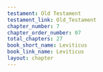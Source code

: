 ```yaml
---
testament: Old Testament
testament_link: Old_Testament
chapter_number: 7
chapter_order_number: 07
total_chapters: 27
book_short_name: Leviticus
book_link_name: Leviticus
layout: chapter
---
```

